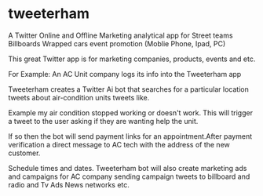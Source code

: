 # tweeterham

A Twitter Online and Offline Marketing analytical app for Street teams Billboards Wrapped cars event promotion (Moblie Phone, Ipad, PC)

This great Twitter app is for marketing companies, products, events and etc.  

For Example:  An  AC Unit company logs its info into the Tweeterham app   

Tweeterham creates a Twitter Ai bot that searches for a particular location tweets about air-condition units tweets like.  

Example my air condition stopped working or doesn't work. This will trigger a tweet to the user asking if they are wanting help the unit. 

If so then the bot will send payment links for an appointment.After payment verification a direct message to AC tech with the address of the new customer. 

Schedule times and dates. Tweeterham bot will also create marketing ads and campaigns for AC company sending campaign tweets to billboard and radio and Tv Ads News networks etc. 
